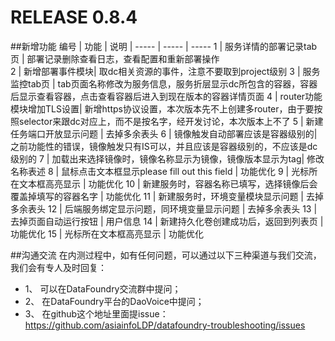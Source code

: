 # RELEASE 0.8.4
##新增功能
编号 | 功能 | 说明 | 
----- | ----- | ----- 
1 |  服务详情的部署记录tab页 | 部署记录删除查看日志，查看配置和重新部署操作  
2	|  新增部署事件模块| 取dc相关资源的事件，注意不要取到project级别
3	 | 服务监控tab页 | tab页面名称修改为服务信息，服务折层显示dc所包含的容器，容器后显示查看容器，点击查看容器后进入到现在版本的容器详情页面	
4	 | router功能模块增加TLS设置| 新增https协议设置，本次版本先不上创建多router，由于要按照selector来跟dc对应上，而不是按名字，经开发讨论，本次版本上不了
5	 | 新建任务端口开放显示问题 | 去掉多余表头
6	 | 镜像触发自动部署应该是容器级别的| 之前功能性的错误，镜像触发只有IS可以，并且应该是容器级别的，不应该是dc级别的
7	 | 加载出来选择镜像时，镜像名称显示为镜像，镜像版本显示为tag| 修改名称表述
8	 | 鼠标点击文本框显示please fill out this field | 功能优化
9  | 光标所在文本框高亮显示 | 功能优化
10 | 新建服务时，容器名称已填写，选择镜像后会覆盖掉填写的容器名字 | 功能优化
11 | 新建服务时，环境变量模块显示问题 | 去掉多余表头
12 | 后端服务绑定显示问题，同环境变量显示问题 | 去掉多余表头
13 | 去掉页面自动运行按钮 | 用户信息
14 | 新建持久化卷创建成功后，返回到列表页 | 功能优化
15 | 光标所在文本框高亮显示 | 功能优化

 
##沟通交流
在内测过程中，如有任何问题，可以通过以下三种渠道与我们交流，我们会有专人及时回复：
- 1、 可以在DataFoundry交流群中提问；
- 2、 在DataFoundry平台的DaoVoice中提问；
- 3、 在github这个地址里面提issue：https://github.com/asiainfoLDP/datafoundry-troubleshooting/issues
 
 



